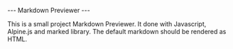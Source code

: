 --- Markdown Previewer ---

This is a small project Markdown Previewer. It done with Javascript, Alpine.js and marked library. The default markdown should be rendered as HTML.
